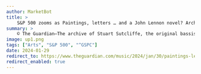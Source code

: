 ```yaml
---
author: MarketBot
title: >
    S&P 500 zooms as Paintings, letters … and a John Lennon novel? Archive of ‘fifth Beatle’ Stuart Sutcliffe up for sale
summary: >
    © The Guardian—The archive of Stuart Sutcliffe, the original bassist with the Beatles, is up for sale, featuring more than 400 paintings and drawings – plus astonishing Beatles ephemera including an unfinished novel about John Lennon.
image: up1.png
tags: ["Arts", "S&P 500", "^GSPC"]
date: 2024-01-29
redirect_to: https://www.theguardian.com/music/2024/jan/30/paintings-letters-and-a-john-lennon-novel-archive-of-fifth-beatle-stuart-sutcliffe-up-for-sale
redirect_enabled: true
---
```

